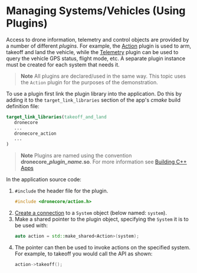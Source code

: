 # Managing Systems/Vehicles (Using Plugins)

Access to drone information, telemetry and control objects are provided by a number of different *plugins*. For example, the [Action](../api_reference/classdronecode__sdk_1_1_action.md) plugin is used to arm, takeoff and land the vehicle, while the [Telemetry](../guide/telemetry.md) plugin can be used to query the vehicle GPS status, flight mode, etc. A separate plugin instance must be created for each system that needs it. 

> **Note** All plugins are declared/used in the same way. This topic uses the `Action` plugin for the purposes of the demonstration. 

To use a plugin first link the plugin library into the application. Do this by adding it to the `target_link_libraries` section of the app's *cmake* build definition file:

```cmake
target_link_libraries(takeoff_and_land
   dronecore
   ...
   dronecore_action
   ...
)
```

> **Note** Plugins are named using the convention **dronecore\__plugin\_name_.so**. For more information see [Building C++ Apps](../guide/toolchain.md)


In the application source code: 
1. `#include` the header file for the plugin. 
   ```cpp
   #include <dronecore/action.h>
   ```
1. [Create a connection](../guide/connections.md) to a `System` object (below named: `system`).
1. Make a shared pointer to the plugin object, specifying the `System` it is to be used with:
   ```cpp
   auto action = std::make_shared<Action>(system);
   ```
1. The pointer can then be used to invoke actions on the specified system. For example, to takeoff you would call the API as shown:
   ```cpp
   action->takeoff();
   ```

